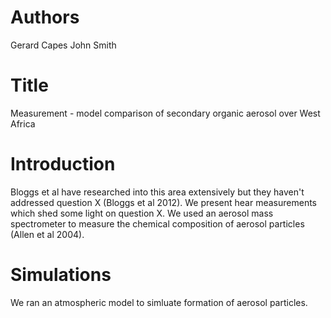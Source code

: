 # Authors
Gerard Capes
John Smith

# Title
Measurement - model comparison of secondary organic aerosol over West Africa

# Introduction
Bloggs et al have researched into this area extensively but they haven't addressed question X (Bloggs et al 2012).
We present hear measurements which shed some light on question X.
We used an aerosol mass spectrometer to measure the chemical composition of aerosol particles (Allen et al 2004).

# Simulations
We ran an atmospheric model to simluate formation of aerosol particles.
